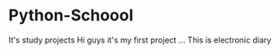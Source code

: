 # Python-Schoool
It's study projects 
Hi guys it's my first project ... 
This is electronic diary


